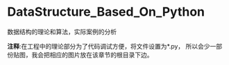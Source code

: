 # DataStructure_Based_On_Python
数据结构的理论和算法，实际案例的分析


**注释**:在工程中的理论部分为了代码调试方便，将文件设置为*.py，
所以会少一部份贴图，我会把相应的图片放在该章节的根目录下边。
